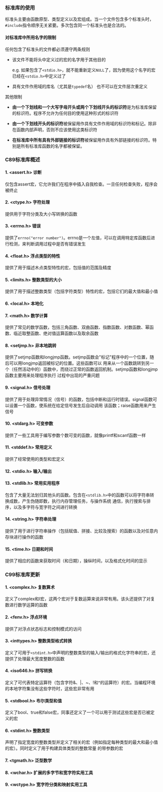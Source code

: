 ### 标准库的使用

标准头主要由函数原型、类型定义以及宏组成。当一个文件包含多个标准头时，`#include`指令顺序无关紧要。多次包含同一个标准头也是合法的。

#### 对标准库中所用名字的限制

任何包含了标准头的文件都必须遵守两条规则

+ 该文件不能将头中定义过的宏的名字用于其他目的

    e.g. 如果包含了`<stdio.h>`，就不能重新定义`NULL`了，因为使用这个名字的宏已经在`<stdio.h>`中定义过了

+ 具有文件作用域的库名（尤其是`typedef`名） 也不可以在文件层次重定义

其他限制

+ **由一个下划线和一个大写字母开头或两个下划线开头的标识符**是为标准库保留的标识符。程序不允许为任何目的使用这种形式的标识符

+ **由一个下划线开头的标识符**被保留用作具有文件作用域的标识符和标记。除非在函数内部声明，否则不应该使用这类标识符

+ **在标准库中所有具有外部链接的标识符**被保留用作具有外部链接的标识符。特别是所有标准库函数的名字都被保留。

### C89标准库概述

#### 1. <assert.h> 诊断

仅包含assert宏，它允许我们在程序中插入自我检查。一旦任何检查失败，程序会被终止

#### 2. <ctype.h> 字符处理

提供用于字符分类及大小写转换的函数

#### 3. <errno.h> 错误

提供了`errno("error number")`。errno是一个左值，可以在调用特定库函数后进行检测，来判断调用过程中是否有错误发生

#### 4. <float.h> 浮点类型的特性

提供了用于描述木点类型特性的宏，包括值的范围及精度

#### 5. <limits.h> 整数类型的大小

提供了用于描述整数类型（包括字符类型）特性的宏，包括它们的最大值和最小值

#### 6. <local.h> 本地化

#### 7. <math.h> 数学计算

提供了常见的数学函数，包括三角函数、双曲函数、指数函数、对数函数、幂函数、临近取整函数、绝对值运算函数以及取余函数

#### 8. <setjmp.h> 非本地跳转

提供了setjmp函数和longjmp函数。setjmp函数会"标记"程序中的一个位置，随后可以用longjmp返回被标记的位置。这些函数可以
用来从一个函数跳转到另一个（任然活动中的）函数中，而绕过正常的函数返回机制。setjmp函数和longjmp函数主要用来处理程序执行
过程中出现的严重问题

#### 9. <signal.h> 信号处理

提供了用于处理异常情况（信号）的函数，包括中断和运行时错误。signal函数可以设置一个函数，使系统在给定信号发生后自动调用
该函数；raise函数用来产生信号

#### 10. <stdarg.h> 可变参数

提供了一些工具用于编写参数个数可变的函数，就像printf和scanf函数一样

#### 11. <stddef.h> 常用定义

提供了经常使用的类型和宏定义

#### 12. <stdio.h> 输入/输出

#### 13. <stdlib.h> 常用实用程序

包含了大量无法划归其他头的函数。包含在`<stdlib.h>`中的函数可以将字符串转换成数，产生伪随即数，执行内存管理任务，与操作系统
通信，执行搜索与排序，以及多字符与宽字符之间进行转换

#### 14. <string.h> 字符串处理

提供了用于进行字符串操作（包括赋值、拼接、比较及搜索）的函数以及对任意内存块进行操作的函数

#### 15. <time.h> 日期和时间

提供了相应的函数来获取时间（和日期），操纵时间，以及格式化时间的显示

### C99标准库更新

#### 1. <complex.h> 复数算术

定义了complex和I宏，这两个宏对于复数运算来说非常有用。该头还提供了对复数进行数学运算的函数

#### 2. <fenv.h> 浮点环境

提供了对浮点状态标志和控制模式的访问

#### 3. <inttypes.h> 整数类型格式转换

定义了可用于`<stdint.h>`中声明的整数类型的输入/输出的格式化字符串的宏，还提供了处理最大宽度整数的函数

#### 4. <iso646.h> 拼写转换

定义了可代表特定运算符（包含字符&、|、~、!和^的运算符）的宏。当编程环境的本地字符集没有这些字符时，这些宏非常有用

#### 5. <stdbool.h> 布尔类型和值

定义了bool、true和false宏，同事还定义了一个可以用于测试这些宏是否已被定义的宏

#### 6. <stdint.h> 整数类型

声明了指定宽度的整数类型并定义了相关的宏（例如指定每种类型的最大和最小值的宏）。同时定义了用于构建具体类型的整数常量
的带参数的宏

#### 7. <tgmath.h> 泛型数学

#### 8. <wchar.h> 扩展的多字节和宽字符实用工具

#### 9. <wctype.h> 宽字符分类和映射实用工具

